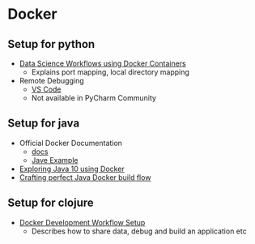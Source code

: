 # Docker

## Setup for python

* [Data Science Workflows using Docker Containers](https://www.youtube.com/watch?v=oO8n3y23b6M)
  * Explains port mapping, local directory mapping
* Remote Debugging
  * [VS Code](https://code.visualstudio.com/docs/python/debugging#_remote-debugging)
  * Not available in PyCharm Community

## Setup for java

* Official Docker Documentation
  * [docs](https://docs.docker.com/develop/)
  * [Jave Example](https://github.com/docker/labs/tree/master/developer-tools/java/)
* [Exploring Java 10 using Docker](https://blog.knoldus.com/2018/05/02/java-10-exploring-using-docker/)
* [Crafting perfect Java Docker build flow](https://codefresh.io/docker-tutorial/java_docker_pipeline/)

## Setup for clojure

* [Docker Development Workflow Setup](http://tuttlem.github.io/2015/05/08/docker-development-workflow-setup.html)
  * Describes how to share data, debug and build an application etc
